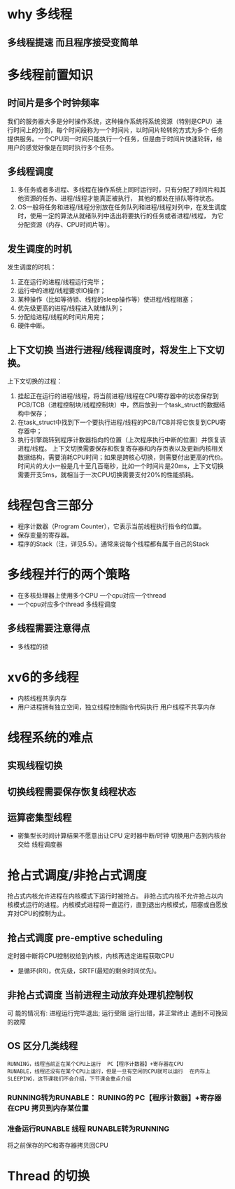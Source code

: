 # why 多线程
## 多线程提速 而且程序接受变简单
# 多线程前置知识
## 时间片是多个时钟频率
我们的服务器大多是分时操作系统，这种操作系统将系统资源（特别是CPU）进行时间上的分割，每个时间段称为一个时间片，以时间片轮转的方式为多个
任务提供服务。一个CPU同一时间只能执行一个任务，但是由于时间片快速轮转，给用户的感觉好像是在同时执行多个任务。
## 多线程调度
1. 多任务或者多进程、多线程在操作系统上同时运行时，只有分配了时间片和其他资源的任务、进程/线程才能真正被执行，
其他的都处在排队等待状态。
2. OS一般将任务和进程/线程分别放在任务队列和进程/线程对列中，在发生调度时，使用一定的算法从就绪队列中选出将要执行的任务或者进程/线程，
为它分配资源（内存、CPU时间片等）。
## 发生调度的时机
发生调度的时机：
1. 正在运行的进程/线程运行完毕；
2. 运行中的进程/线程要求IO操作；
3. 某种操作（比如等待锁、线程的sleep操作等）使进程/线程阻塞；
4. 优先级更高的进程/线程进入就绪队列；
5. 分配给进程/线程的时间片用完；
6. 硬件中断。
## 上下文切换  当进行进程/线程调度时，将发生上下文切换。
上下文切换的过程：
1. 挂起正在运行的进程/线程，将当前进程/线程在CPU寄存器中的状态保存到PCB/TCB（进程控制块/线程控制块）中，然后放到一个task_struct的数据结构中保存；
2. 在task_struct中找到下一个要执行进程/线程的PCB/TCB并将它恢复到CPU寄存器中；
3. 执行引擎跳转到程序计数器指向的位置（上次程序执行中断的位置）并恢复该进程/线程。
上下文切换需要保存和恢复寄存器和内存页表以及更新内核相关数据结构，需要消耗CPU时间；如果是跨核心切换，则需要付出更高的代价。
时间片的大小一般是几十至几百毫秒，比如一个时间片是20ms，上下文切换需要开支5ms，就相当于一次CPU切换需要支付20%的性能损耗。
# 线程包含三部分
- 程序计数器（Program Counter），它表示当前线程执行指令的位置。
- 保存变量的寄存器。
- 程序的Stack（注，详见5.5）。通常来说每个线程都有属于自己的Stack
# 多线程并行的两个策略
- 在多核处理器上使用多个CPU 一个cpu对应一个thread 
- 一个cpu对应多个thread 多线程调度
## 多线程需要注意得点
- 多线程的锁
# xv6的多线程
- 内核线程共享内存
- 用户进程拥有独立空间，独立线程控制指令代码执行 用户线程不共享内存
# 线程系统的难点
## 实现线程切换
## 切换线程需要保存恢复线程状态 
## 运算密集型线程
- 密集型长时间计算结果不愿意出让CPU
 定时器中断/时钟 切换用户态到内核台 交给 线程调度器 
# 抢占式调度/非抢占式调度

抢占式内核允许进程在内核模式下运行时被抢占。
非抢占式内核不允许抢占以内核模式运行的进程。内核模式进程将一直运行，直到退出内核模式，阻塞或自愿放弃对CPU的控制为止。
## 抢占式调度 pre-emptive scheduling 
定时器中断将CPU控制权给到内核，内核再选定进程获取CPU
- 是循环(RR)，优先级，SRTF(最短的剩余时间优先)。
##  非抢占式调度 当前进程主动放弃处理机控制权
 可 能的情况有:
      进程运行完毕退出;
      运行受阻
      运行出错，非正常终止
      遇到不可挽回的故障

## OS 区分几类线程
    RUNNING，线程当前正在某个CPU上运行  PC【程序计数器】+寄存器在CPU
    RUNABLE，线程还没有在某个CPU上运行，但是一旦有空闲的CPU就可以运行  在内存上
    SLEEPING，这节课我们不会介绍，下节课会重点介绍    
### RUNNING转为RUNABLE： RUNING的 PC【程序计数器】+寄存器在CPU 拷贝到内存某位置     
### 准备运行RUNABLE 线程   RUNABLE转为RUNNING
将之前保存的PC和寄存器拷贝回CPU
# Thread 的切换